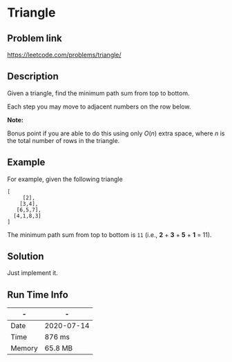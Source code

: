 # Triangle

## Problem link
https://leetcode.com/problems/triangle/

## Description

Given a triangle, find the minimum path sum from top to bottom. 

Each step you may move to adjacent numbers on the row below.

**Note:**

Bonus point if you are able to do this using only *O*(*n*) extra space, 
where *n* is the total number of rows in the triangle.

## Example

For example, given the following triangle

```
[
     [2],
    [3,4],
   [6,5,7],
  [4,1,8,3]
]
```

The minimum path sum from top to bottom is `11` (i.e., **2** + **3** + **5** + **1** = 11).
 

## Solution
Just implement it. 

## Run Time Info

\- | \-
------------ | -------------
Date | 2020-07-14
Time | 876 ms
Memory | 65.8 MB
